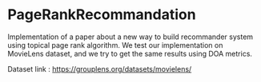 # PageRankRecommandation

Implementation of a paper about a new way to build recommander system using topical page rank algorithm. We test our implementation on MovieLens dataset, and we try to get the same results using DOA metrics.

Dataset link : https://grouplens.org/datasets/movielens/
